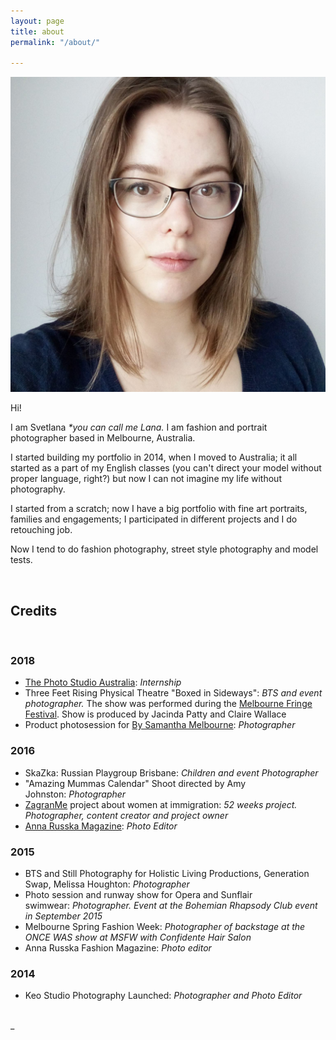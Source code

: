```yaml
---
layout: page
title: about
permalink: "/about/"

---
```

<img class="col one right" src="/media/avatar.jpg" alt="avatar">

<p>Hi!</p>

<p> I am Svetlana <i>*you can call me Lana.</i> I am fashion and portrait photographer based in Melbourne, Australia.</p>

<p>I started building my portfolio in 2014, when I moved to Australia; it all started as a part of my English classes (you can't direct your model without proper language, right?) but now I can not imagine my life without photography.</p>

<p>I started from a scratch; now I have a big portfolio with fine art portraits, families and engagements; I participated in different projects and I do retouching job.</p>

<p>Now I tend to do fashion photography, street style photography and model tests.</p>

<br/>

## Credits

<br/>

### **2018**

* [The Photo Studio Australia](https://thephotostudio.com.au/): _Internship_
* Three Feet Rising Physical Theatre "Boxed in Sideways": _BTS and event photographer._ The show was performed during the [Melbourne Fringe Festival](https://melbournefringe.com.au/). Show is produced by Jacinda Patty and Claire Wallace
* Product photosession for [By Samantha Melbourne](https://www.bysamantha.net/): _Photographer_

### **2016**

* SkaZka: Russian Playgroup Brisbane: _Children and event Photographer_
* "Amazing Mummas Calendar" Shoot directed by Amy Johnston: _Photographer_
* [ZagranMe](https://www.facebook.com/zagranme/) project about women at immigration: _52 weeks project. Photographer, content creator and project owner_
* [Anna Russka Magazine](https://www.annarusska.ru): _Photo Editor_

### **2015**

* BTS and Still Photography for Holistic Living Productions, Generation Swap, Melissa Houghton: _Photographer_
* Photo session and runway show for Opera and Sunflair swimwear: _Photographer. Event at the Bohemian Rhapsody Club event in September 2015_
* Melbourne Spring Fashion Week: _Photographer of backstage at the ONCE WAS show at MSFW with Confidente Hair Salon_
* Anna Russka Fashion Magazine: _Photo editor_

### **2014**

* Keo Studio Photography Launched: _Photographer and Photo Editor_

<br/>

<span class="contacticon center">
<a href="mailto:svet.wis@gmail.com"><i class="fa fa-envelope-square"></i></a>
<a href="https://www.facebook.com/keostudio" target="_blank"><i class="fa fa-facebook-square"></i></a>_<a href="https://keo-studio.pixieset.com/" target="_blank"><i class="fa fa-tumblr-square"></i></a>
<a href="https://www.instagram.com/keo_studio_photography" target="_blank"><i class="fa fa-instagram-square"></i></a_>